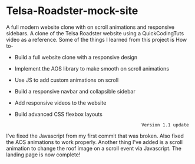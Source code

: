 # Telsa-Roadster-mock-site
A full modern website clone with on scroll animations and responsive sidebars.
A clone of the Telsa Roadster website using a QuickCodingTuts video as a reference. Some of the things I learned from this project is How to-
- Build a full website clone with a responsive design
- Implement the AOS library to make smooth on scroll animations
- Use JS to add custom animations on scroll
- Build a responsive navbar and collapsible sidebar
- Add responsive videos to the website
- Build advanced CSS flexbox layouts

                                                      Version 1.1 update

I've fixed the Javascript from my first commit that was broken.
Also fixed the AOS animations to work properly. 
Another thing I've added is a scroll animation to change the roof image on a scroll event via Javascript. 
The landing page is now complete!
